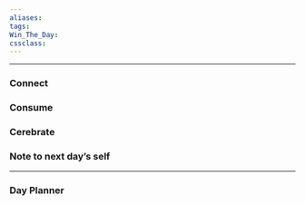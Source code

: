```yaml
---
aliases:  
tags:
Win_The_Day:  
cssclass:
---
```

---

### Connect 
### Consume
### Cerebrate
### Note to next day’s self
--- 
### Day Planner

